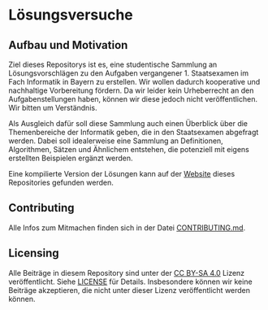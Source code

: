 # Lösungsversuche
## Aufbau und Motivation

Ziel dieses Repositorys ist es, eine studentische
Sammlung an Lösungsvorschlägen zu den Aufgaben vergangener 1. Staatsexamen im
Fach Informatik in Bayern zu erstellen. Wir wollen dadurch kooperative und
nachhaltige Vorbereitung fördern. Da wir leider kein Urheberrecht an den
Aufgabenstellungen haben, können wir diese jedoch nicht veröffentlichen. Wir
bitten um Verständnis.

Als Ausgleich dafür soll diese Sammlung auch einen Überblick über die
Themenbereiche der Informatik geben, die in den Staatsexamen abgefragt werden.
Dabei soll idealerweise eine Sammlung an Definitionen, Algorithmen, Sätzen und
Ähnlichem entstehen, die potenziell mit eigens erstellten Beispielen ergänzt
werden.

Eine kompilierte Version der Lösungen kann auf der
[Website](https://fsi-la-inf.github.io/stex.stuff) dieses Repositories gefunden
werden.

## Contributing

Alle Infos zum Mitmachen finden sich in der Datei
[CONTRIBUTING.md](.github/CONTRIBUTING.md).

## Licensing

Alle Beiträge in diesem Repository sind unter der
[CC BY-SA 4.0](https://creativecommons.org/licenses/by-sa/4.0/) Lizenz
veröffentlicht. Siehe [LICENSE](LICENSE) für Details. Insbesondere können wir
keine Beiträge akzeptieren, die nicht unter dieser Lizenz veröffentlicht werden
können.
